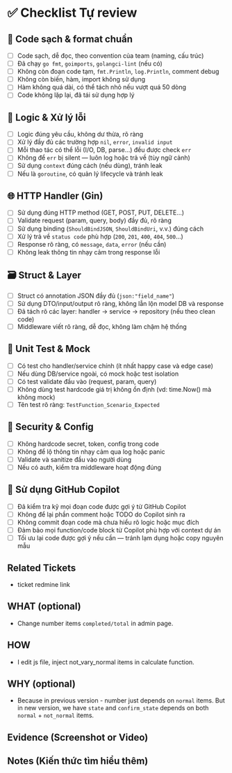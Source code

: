 # ✅ Checklist Tự review
## 🧹 Code sạch & format chuẩn
- [ ] Code sạch, dễ đọc, theo convention của team (naming, cấu trúc)
- [ ] Đã chạy `go fmt`, `goimports`, `golangci-lint` (nếu có)
- [ ] Không còn đoạn code tạm, `fmt.Println`, `log.Println`, comment debug
- [ ] Không còn biến, hàm, import không sử dụng
- [ ] Hàm không quá dài, có thể tách nhỏ nếu vượt quá 50 dòng
- [ ] Code không lặp lại, đã tái sử dụng hợp lý

## 🧠 Logic & Xử lý lỗi
- [ ] Logic đúng yêu cầu, không dư thừa, rõ ràng
- [ ] Xử lý đầy đủ các trường hợp `nil`, `error`, `invalid input`
- [ ] Mỗi thao tác có thể lỗi (I/O, DB, parse...) đều được check `err`
- [ ] Không để `err` bị silent — luôn log hoặc trả về (tùy ngữ cảnh)
- [ ] Sử dụng `context` đúng cách (nếu dùng), tránh leak
- [ ] Nếu là `goroutine`, có quản lý lifecycle và tránh leak

## 🌐 HTTP Handler (Gin)
- [ ] Sử dụng đúng HTTP method (GET, POST, PUT, DELETE…)
- [ ] Validate request (param, query, body) đầy đủ, rõ ràng
- [ ] Sử dụng binding (`ShouldBindJSON`, `ShouldBindUri`, v.v.) đúng cách
- [ ] Xử lý trả về `status code` phù hợp (`200`, `201`, `400`, `404`, `500`…)
- [ ] Response rõ ràng, có `message`, `data`, `error` (nếu cần)
- [ ] Không leak thông tin nhạy cảm trong response lỗi

## 🗃️ Struct & Layer
- [ ] Struct có annotation JSON đầy đủ (`json:"field_name"`)
- [ ] Sử dụng DTO/input/output rõ ràng, không lẫn lộn model DB và response
- [ ] Đã tách rõ các layer: handler → service → repository (nếu theo clean code)
- [ ] Middleware viết rõ ràng, dễ đọc, không làm chậm hệ thống

## 🧪 Unit Test & Mock
- [ ] Có test cho handler/service chính (ít nhất happy case và edge case)
- [ ] Nếu dùng DB/service ngoài, có mock hoặc test isolation
- [ ] Có test validate đầu vào (request, param, query)
- [ ] Không dùng test hardcode giá trị không ổn định (vd: time.Now() mà không mock)
- [ ] Tên test rõ ràng: `TestFunction_Scenario_Expected`

## 🔐 Security & Config
- [ ] Không hardcode secret, token, config trong code
- [ ] Không để lộ thông tin nhạy cảm qua log hoặc panic
- [ ] Validate và sanitize đầu vào người dùng
- [ ] Nếu có auth, kiểm tra middleware hoạt động đúng

## 🤖 Sử dụng GitHub Copilot
- [ ] Đã kiểm tra kỹ mọi đoạn code được gợi ý từ GitHub Copilot
- [ ] Không để lại phần comment hoặc TODO do Copilot sinh ra
- [ ] Không commit đoạn code mà chưa hiểu rõ logic hoặc mục đích
- [ ] Đảm bảo mọi function/code block từ Copilot phù hợp với context dự án
- [ ] Tối ưu lại code được gợi ý nếu cần — tránh lạm dụng hoặc copy nguyên mẫu

## Related Tickets
- ticket redmine link

## WHAT (optional)
- Change number items `completed/total` in admin page.

## HOW
- I edit js file, inject not_vary_normal items in calculate function.

## WHY (optional)
- Because in previous version - number just depends on `normal` items. But in new version, we have `state` and `confirm_state` depends on both `normal` + `not_normal` items.

## Evidence (Screenshot or Video)


## Notes (Kiến thức tìm hiểu thêm)
